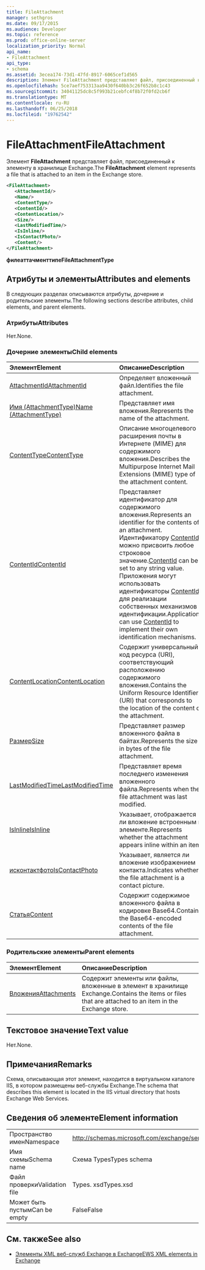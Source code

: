 ```yaml
---
title: FileAttachment
manager: sethgros
ms.date: 09/17/2015
ms.audience: Developer
ms.topic: reference
ms.prod: office-online-server
localization_priority: Normal
api_name:
- FileAttachment
api_type:
- schema
ms.assetid: 3ecea174-73d1-47fd-8917-6065cef1d565
description: Элемент FileAttachment представляет файл, присоединенный к элементу в хранилище Exchange.
ms.openlocfilehash: 5ce7aef753313aa9430f640bb3c26f652b8c1c43
ms.sourcegitcommit: 34041125dc8c5f993b21cebfc4f8b72f0fd2cb6f
ms.translationtype: MT
ms.contentlocale: ru-RU
ms.lasthandoff: 06/25/2018
ms.locfileid: "19762542"
---
```

# <a name="fileattachment"></a><span data-ttu-id="d0022-103">FileAttachment</span><span class="sxs-lookup"><span data-stu-id="d0022-103">FileAttachment</span></span>

<span data-ttu-id="d0022-104">Элемент **FileAttachment** представляет файл, присоединенный к элементу в хранилище Exchange.</span><span class="sxs-lookup"><span data-stu-id="d0022-104">The **FileAttachment** element represents a file that is attached to an item in the Exchange store.</span></span> 
  
```XML
<FileAttachment>
   <AttachmentId/>
   <Name/>
   <ContentType/>
   <ContentId/>
   <ContentLocation/>
   <Size/>
   <LastModifiedTime/>
   <IsInline/>
   <IsContactPhoto/>
   <Content/>
</FileAttachment>
```

 <span data-ttu-id="d0022-105">**филеаттачменттипе**</span><span class="sxs-lookup"><span data-stu-id="d0022-105">**FileAttachmentType**</span></span>
## <a name="attributes-and-elements"></a><span data-ttu-id="d0022-106">Атрибуты и элементы</span><span class="sxs-lookup"><span data-stu-id="d0022-106">Attributes and elements</span></span>

<span data-ttu-id="d0022-107">В следующих разделах описываются атрибуты, дочерние и родительские элементы.</span><span class="sxs-lookup"><span data-stu-id="d0022-107">The following sections describe attributes, child elements, and parent elements.</span></span>
  
### <a name="attributes"></a><span data-ttu-id="d0022-108">Атрибуты</span><span class="sxs-lookup"><span data-stu-id="d0022-108">Attributes</span></span>

<span data-ttu-id="d0022-109">Нет.</span><span class="sxs-lookup"><span data-stu-id="d0022-109">None.</span></span>
  
### <a name="child-elements"></a><span data-ttu-id="d0022-110">Дочерние элементы</span><span class="sxs-lookup"><span data-stu-id="d0022-110">Child elements</span></span>

|<span data-ttu-id="d0022-111">**Элемент**</span><span class="sxs-lookup"><span data-stu-id="d0022-111">**Element**</span></span>|<span data-ttu-id="d0022-112">**Описание**</span><span class="sxs-lookup"><span data-stu-id="d0022-112">**Description**</span></span>|
|:-----|:-----|
|[<span data-ttu-id="d0022-113">AttachmentId</span><span class="sxs-lookup"><span data-stu-id="d0022-113">AttachmentId</span></span>](attachmentid.md) <br/> |<span data-ttu-id="d0022-114">Определяет вложенный файл.</span><span class="sxs-lookup"><span data-stu-id="d0022-114">Identifies the file attachment.</span></span>  <br/> |
|[<span data-ttu-id="d0022-115">Имя (AttachmentType)</span><span class="sxs-lookup"><span data-stu-id="d0022-115">Name (AttachmentType)</span></span>](name-attachmenttype.md) <br/> |<span data-ttu-id="d0022-116">Представляет имя вложения.</span><span class="sxs-lookup"><span data-stu-id="d0022-116">Represents the name of the attachment.</span></span>  <br/> |
|[<span data-ttu-id="d0022-117">ContentType</span><span class="sxs-lookup"><span data-stu-id="d0022-117">ContentType</span></span>](contenttype.md) <br/> |<span data-ttu-id="d0022-118">Описание многоцелевого расширения почты в Интернете (MIME) для содержимого вложения.</span><span class="sxs-lookup"><span data-stu-id="d0022-118">Describes the Multipurpose Internet Mail Extensions (MIME) type of the attachment content.</span></span>  <br/> |
|[<span data-ttu-id="d0022-119">ContentId</span><span class="sxs-lookup"><span data-stu-id="d0022-119">ContentId</span></span>](contentid.md) <br/> |<span data-ttu-id="d0022-120">Представляет идентификатор для содержимого вложения.</span><span class="sxs-lookup"><span data-stu-id="d0022-120">Represents an identifier for the contents of an attachment.</span></span> <span data-ttu-id="d0022-121">Идентификатору [ContentId](contentid.md) можно присвоить любое строковое значение.</span><span class="sxs-lookup"><span data-stu-id="d0022-121">[ContentId](contentid.md) can be set to any string value.</span></span> <span data-ttu-id="d0022-122">Приложения могут использовать идентификаторы [ContentId](contentid.md) для реализации собственных механизмов идентификации.</span><span class="sxs-lookup"><span data-stu-id="d0022-122">Applications can use [ContentId](contentid.md) to implement their own identification mechanisms.</span></span>  <br/> |
|[<span data-ttu-id="d0022-123">ContentLocation</span><span class="sxs-lookup"><span data-stu-id="d0022-123">ContentLocation</span></span>](contentlocation.md) <br/> |<span data-ttu-id="d0022-124">Содержит универсальный код ресурса (URI), соответствующий расположению содержимого вложения.</span><span class="sxs-lookup"><span data-stu-id="d0022-124">Contains the Uniform Resource Identifier (URI) that corresponds to the location of the content of the attachment.</span></span>  <br/> |
|[<span data-ttu-id="d0022-125">Размер</span><span class="sxs-lookup"><span data-stu-id="d0022-125">Size</span></span>](size.md) <br/> |<span data-ttu-id="d0022-126">Представляет размер вложенного файла в байтах.</span><span class="sxs-lookup"><span data-stu-id="d0022-126">Represents the size in bytes of the file attachment.</span></span>  <br/> |
|[<span data-ttu-id="d0022-127">LastModifiedTime</span><span class="sxs-lookup"><span data-stu-id="d0022-127">LastModifiedTime</span></span>](lastmodifiedtime.md) <br/> |<span data-ttu-id="d0022-128">Представляет время последнего изменения вложенного файла.</span><span class="sxs-lookup"><span data-stu-id="d0022-128">Represents when the file attachment was last modified.</span></span>  <br/> |
|[<span data-ttu-id="d0022-129">IsInline</span><span class="sxs-lookup"><span data-stu-id="d0022-129">IsInline</span></span>](isinline.md) <br/> |<span data-ttu-id="d0022-130">Указывает, отображается ли вложение встроенным в элементе.</span><span class="sxs-lookup"><span data-stu-id="d0022-130">Represents whether the attachment appears inline within an item.</span></span>  <br/> |
|[<span data-ttu-id="d0022-131">исконтактфото</span><span class="sxs-lookup"><span data-stu-id="d0022-131">IsContactPhoto</span></span>](iscontactphoto.md) <br/> |<span data-ttu-id="d0022-132">Указывает, является ли вложение изображением контакта.</span><span class="sxs-lookup"><span data-stu-id="d0022-132">Indicates whether the file attachment is a contact picture.</span></span>  <br/> |
|[<span data-ttu-id="d0022-133">Статья</span><span class="sxs-lookup"><span data-stu-id="d0022-133">Content</span></span>](content.md) <br/> |<span data-ttu-id="d0022-134">Содержит содержимое вложенного файла в кодировке Base64.</span><span class="sxs-lookup"><span data-stu-id="d0022-134">Contains the Base64-encoded contents of the file attachment.</span></span>  <br/> |
   
### <a name="parent-elements"></a><span data-ttu-id="d0022-135">Родительские элементы</span><span class="sxs-lookup"><span data-stu-id="d0022-135">Parent elements</span></span>

|<span data-ttu-id="d0022-136">**Элемент**</span><span class="sxs-lookup"><span data-stu-id="d0022-136">**Element**</span></span>|<span data-ttu-id="d0022-137">**Описание**</span><span class="sxs-lookup"><span data-stu-id="d0022-137">**Description**</span></span>|
|:-----|:-----|
|[<span data-ttu-id="d0022-138">Вложения</span><span class="sxs-lookup"><span data-stu-id="d0022-138">Attachments</span></span>](attachments-ex15websvcsotherref.md) <br/> |<span data-ttu-id="d0022-139">Содержит элементы или файлы, вложенные в элемент в хранилище Exchange.</span><span class="sxs-lookup"><span data-stu-id="d0022-139">Contains the items or files that are attached to an item in the Exchange store.</span></span>  <br/> |
   
## <a name="text-value"></a><span data-ttu-id="d0022-140">Текстовое значение</span><span class="sxs-lookup"><span data-stu-id="d0022-140">Text value</span></span>

<span data-ttu-id="d0022-141">Нет.</span><span class="sxs-lookup"><span data-stu-id="d0022-141">None.</span></span>
  
## <a name="remarks"></a><span data-ttu-id="d0022-142">Примечания</span><span class="sxs-lookup"><span data-stu-id="d0022-142">Remarks</span></span>

<span data-ttu-id="d0022-143">Схема, описывающая этот элемент, находится в виртуальном каталоге IIS, в котором размещены веб-службы Exchange.</span><span class="sxs-lookup"><span data-stu-id="d0022-143">The schema that describes this element is located in the IIS virtual directory that hosts Exchange Web Services.</span></span>
  
## <a name="element-information"></a><span data-ttu-id="d0022-144">Сведения об элементе</span><span class="sxs-lookup"><span data-stu-id="d0022-144">Element information</span></span>

|||
|:-----|:-----|
|<span data-ttu-id="d0022-145">Пространство имен</span><span class="sxs-lookup"><span data-stu-id="d0022-145">Namespace</span></span>  <br/> |http://schemas.microsoft.com/exchange/services/2006/types  <br/> |
|<span data-ttu-id="d0022-146">Имя схемы</span><span class="sxs-lookup"><span data-stu-id="d0022-146">Schema name</span></span>  <br/> |<span data-ttu-id="d0022-147">Схема Types</span><span class="sxs-lookup"><span data-stu-id="d0022-147">Types schema</span></span>  <br/> |
|<span data-ttu-id="d0022-148">Файл проверки</span><span class="sxs-lookup"><span data-stu-id="d0022-148">Validation file</span></span>  <br/> |<span data-ttu-id="d0022-149">Types. xsd</span><span class="sxs-lookup"><span data-stu-id="d0022-149">Types.xsd</span></span>  <br/> |
|<span data-ttu-id="d0022-150">Может быть пустым</span><span class="sxs-lookup"><span data-stu-id="d0022-150">Can be empty</span></span>  <br/> |<span data-ttu-id="d0022-151">False</span><span class="sxs-lookup"><span data-stu-id="d0022-151">False</span></span>  <br/> |
   
## <a name="see-also"></a><span data-ttu-id="d0022-152">См. также</span><span class="sxs-lookup"><span data-stu-id="d0022-152">See also</span></span>



- [<span data-ttu-id="d0022-153">Элементы XML веб-служб Exchange в Exchange</span><span class="sxs-lookup"><span data-stu-id="d0022-153">EWS XML elements in Exchange</span></span>](ews-xml-elements-in-exchange.md)


